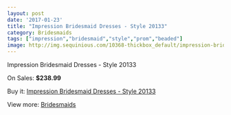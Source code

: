 ```yaml
---
layout: post
date: '2017-01-23'
title: "Impression Bridesmaid Dresses - Style 20133"
category: Bridesmaids
tags: ["impression","bridesmaid","style","prom","beaded"]
image: http://img.sequinious.com/10368-thickbox_default/impression-bridesmaid-dresses-style-20133.jpg
---
```

Impression Bridesmaid Dresses - Style 20133

On Sales: **$238.99**
<a href="https://www.sequinious.com/bridesmaids/4650-impression-bridesmaid-dresses-style-20133.html"><amp-img layout="responsive" width="600" height="600" src="//img.sequinious.com/10368-thickbox_default/impression-bridesmaid-dresses-style-20133.jpg" alt="Impression Bridesmaid Dresses - Style 20133 0" /></a>

Buy it: [Impression Bridesmaid Dresses - Style 20133](https://www.sequinious.com/bridesmaids/4650-impression-bridesmaid-dresses-style-20133.html "Impression Bridesmaid Dresses - Style 20133")

View more: [Bridesmaids](https://www.sequinious.com/3-bridesmaids "Bridesmaids")